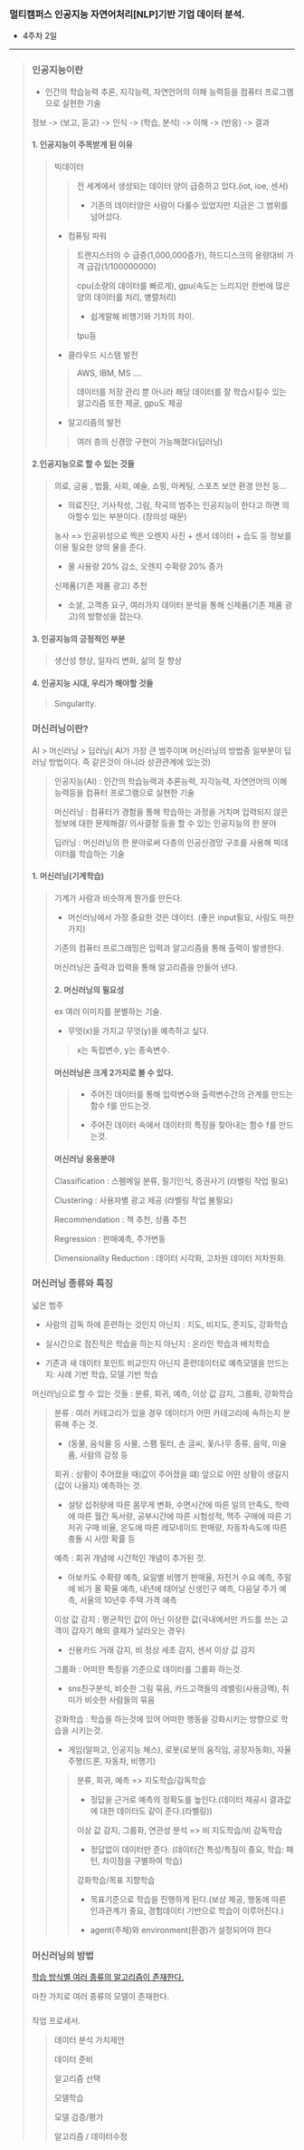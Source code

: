 ### 멀티캠퍼스 인공지능 자연어처리[NLP]기반 기업 데이터 분석.
- 4주차 2일
---
> ### 인공지능이란
> - 인간의 학습능력 추론, 지각능력, 자연언어의 이해 능력등을 컴퓨터 프로그램으로 실현한 기술
> 
> 정보 -> (보고, 듣고) -> 인식 -> (학습, 분석) -> 이해 -> (반응) -> 결과
> 
> #### 1. 인공지능이 주목받게 된 이유
>> 빅데이터
>>> 전 세계에서 생성되는 데이터 양이 급증하고 있다.(iot, ioe, 센서)
>>> - 기존의 데이터양은 사람이 다룰수 있었지만 지금은 그 범위를 넘어섰다.
>>> 
>> - 컴퓨팅 파워
>>> 트랜지스터의 수 급증(1,000,000증가), 하드디스크의 용량대비 가격 급감(1/100000000) 
>>> 
>>> cpu(소량의 데이터를 빠르게), gpu(속도는 느리지만 한번에 많은 양의 데이터를 처리, 병렬처리)
>>> - 쉽게말해 비행기와 기차의 차이.
>>> 
>>> tpu등
>> 
>> - 클라우드 시스템 발전
>>> AWS, IBM, MS ....
>>> 
>>> 데이터를 저장 관리 뿐 아니라 해당 데이터를 잘 학습시킬수 있는 알고리즘 또한 제공, gpu도 제공
>>
>> - 알고리즘의 발전
>>> 여러 층의 신경망 구현이 가능해졌다(딥러닝)
>
> #### 2.인공지능으로 할 수 있는 것들
>> 의료, 금융 , 법률, 사회, 예술, 쇼핑, 마케팅, 스포츠 보안 환경 안전 등...
>> - 의료진단, 기사작성, 그림, 작곡의 범주는 인공지능이 한다고 하면 의아할수 있는 부분이다. (창의성 때문) 
>>
>> 농사 => 인공위성으로 찍은 오렌지 사진 + 센서 데이터 + 습도 등 정보를 이용 필요한 양의 물을 준다.
>> - 물 사용량 20% 감소, 오렌지 수확량 20% 증가
>> 
>> 신제품(기존 제품 광고) 추천
>> - 소셜, 고객층 요구, 여러가지 데이터 분석을 통해 신제품(기존 제품 광고)의 방향성을 잡는다.
>> 
> #### 3. 인공지능의 긍정적인 부분
>> 생산성 향상, 일자리 변화, 삶의 질 향상 
>> 
> #### 4. 인공지능 시대, 우리가 해야할 것들
>> Singularity.
>
> ### 머신러닝이란?
> AI > 머신러닝 > 딥러닝( AI가 가장 큰 범주이며 머신러닝의 방법중 일부분이 딥러닝 방법이다. 즉 같은것이 아니라 상관관계에 있는것)
>
>> 인공지능(AI) : 인간의 학습능력과 추론능력, 지각능력, 자연언어의 이해 능력등을 컴퓨터 프로그램으로 실현한 기술
>>
>> 머신러닝 : 컴퓨터가 경험을 통해 학습하는 과정을 거치며 입력되지 않은 정보에 대한 문제해결/ 의사결정 등을 할 수 있는 인공지능의 한 분야
>> 
>> 딥러닝 : 머신러닝의 한 분야로써 다층의 인공신경망 구조를 사용해 빅데이터를 학습하는 기술
>
> #### 1. 머신러닝(기계학습)
>> 기계가 사람과 비슷하게 뭔가를 만든다.
>> - 머신러닝에서 가장 중요한 것은 데이터. (좋은 input필요, 사람도 마찬가지)
>> 
>> 기존의 컴퓨터 프로그래밍은 입력과 알고리즘을 통해 출력이 발생한다.
>> 
>> 머신러닝은 출력과 입력을 통해 알고리즘을 만들어 낸다.
>> 
>> #### 2. 머신러닝의 필요성
>> ex 여러 이미지를 분별하는 기술.
>> - 무엇(x)을 가지고 무엇(y)을 예측하고 싶다.
>>> x는 독립변수, y는 종속변수.
>> 
>> #### 머신러닝은 크게 2가지로 볼 수 있다.
>>> - 주어진 데이터를 통해 입력변수와 출력변수간의 관계를 만드는 함수 f를 만드는것.
>>> 
>>> - 주어진 데이터 속에서 데이터의 특징을 찾아내는 함수 f를 만드는것.
>>
>> #### 머신러닝 응용분야
>> 
>> Classification : 스펨메일 분류, 필기인식, 증권사기 (라벨링 작업 필요)
>> 
>> Clustering : 사용자별 광고 제공 (라벨링 작업 불필요)
>> 
>> Recommendation : 책 추천, 상품 추천
>> 
>> Regression : 판매예측, 주가변동
>> 
>> Dimensionality Reduction : 데이터 시각화, 고차원 데이터 저차원화.
>> 
> ### 머신러닝 종류와 특징
> 넓은 범주
> - 사람의 감독 하에 훈련하는 것인지 아닌지 : 지도, 비지도, 준지도, 강화학습
> 
> - 실시간으로 점진적은 학습을 하는지 아닌지 : 온라인 학습과 배치학습
> 
> - 기존과 새 데이터 포인트 비교인지 아닌지 훈련데이터로 예측모델을 만드는지: 사례 기반 학습, 모델 기반 학습
> 
> 머신러닝으로 할 수 있는 것들 : 분류, 회귀, 예측, 이상 값 감지, 그룹화, 강화학습
>> 분류 : 여러 카테고리가 있을 경우 데이터가 어떤 카테고리에 속하는지 분류해 주는 것.
>>  - (동물, 음식물 등 사물, 스팸 필터, 손 글씨, 꽃/나무 종류, 음악, 미술품, 사람의 감정 등
>>  
>> 회귀 : 상황이 주어졌을 때(값이 주어졌을 떄) 앞으로 어떤 상황이 생길지(값이 나올지) 예측하는 것.
>> - 설탕 섭취량에 따른 몸무게 변화, 수면시간에 따른 일의 만족도, 학력에 따른 월간 독서량, 공부시간에 따른 시험성적, 맥주 구매에 따른 기저귀 구매 비율, 온도에 따른 레모네이드 판매량, 자동차속도에 따른 충돌 시 사망 확률 등
>>  
>> 예측 : 회귀 개념에 시간적인 개념이 추가된 것.
>> - 아보카도 수확량 예측, 요일별 비행기 판매율, 자전거 수요 예측, 주말에 비가 올 확율 예측, 내년에 태어날 신생인구 예측, 다음달 주가 예측, 서울의 10년후 주택 가격 예측
>>  
>> 이상 값 감지 : 평균적인 값이 아닌 이상한 값(국내에서만 카드를 쓰는 고객이 갑자기 해외 결제가 날라오는 경우)
>> - 신용카드 거래 감지, 비 정상 세초 감지, 센서 이상 값 감지
>>  
>> 그룹화 : 어떠한 특징을 기준으로 데이터를 그룹화 하는것.
>> - sns친구분석, 비슷한 그림 묶음, 카드고객들의 레밸링(사용금액), 취미가 비슷한 사람들의 묶음
>>  
>> 강화학습 : 학습을 하는것에 있어 어떠한 행동을 강화시키는 방향으로 학습을 시키는것.
>> - 게임(알파고, 인공지능 체스), 로봇(로봇의 움직임, 공장자동화), 자율주행(드론, 자동차, 비행기) 
>>  
>>> 분류, 회귀, 예측 => 지도학습/감독학습
>>> - 정답을 근거로 예측의 정확도를 높인다.(데이터 제공시 결과값에 대한 데이터도 같이 준다.(라벨링))
>>> 
>>> 이상 값 감지, 그룹화, 연관성 분석 => 비 지도학습/비 감독학습
>>> - 정답없이 데이터만 준다. (데이터간 특성/특징이 중요, 학습: 패턴, 차이점을 구별하여 학습)
>>> 
>>> 강화학습/목표 지향학습
>>> - 목표기준으로 학습을 진행하게 된다.(보상 제공, 행동에 따른 인과관계가 중요, 경험데이터 기반으로 학습이 이루어진다.)
>>>
>>> - agent(주체)와 environment(환경)가 설정되어야 한다
>> 
> ### 머신러닝의 방법
> [학습 방식별 여러 종류의 알고리즘이 존재한다.](https://dbrang.tistory.com/1520)
>
> 마찬 가지로 여러 종류의 모델이 존재한다.
>
> ### 
> 작업 프로세서.
>> 데이터 분석 가치제안
>> 
>> 데이터 준비
>> 
>> 알고리즘 선택
>> 
>> 모델학습
>> 
>> 모델 검증/평가
>> 
>> 알고리즘 / 데이터수정
>
> 
